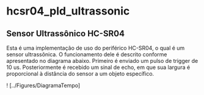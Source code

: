 # hcsr04_pld_ultrassonic

## Sensor Ultrassônico HC-SR04

Esta é uma implementação de uso do periférico HC-SR04, o qual é um sensor ultrassônica. O funcionamento dele é descrito conforme apresentado no diagrama abaixo. Primeiro é enviado um pulso de trigger de 10 us. Posteriormente é recebido um sinal de echo, em que sua largura é proporcional à distância do sensor a um objeto específico.

! [../Figures/DiagramaTempo]
